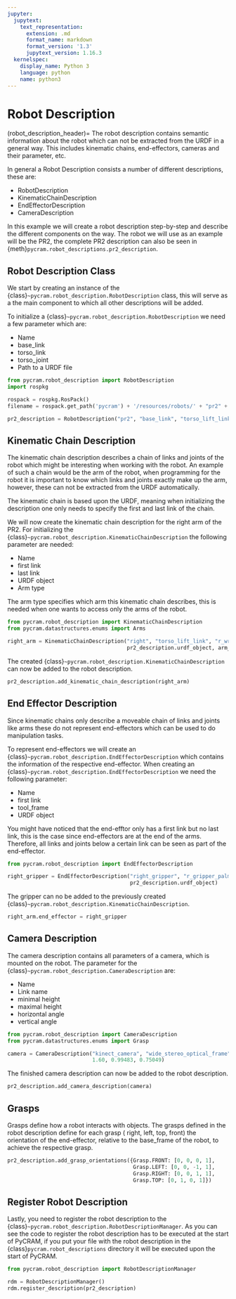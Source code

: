 ```yaml
---
jupyter:
  jupytext:
    text_representation:
      extension: .md
      format_name: markdown
      format_version: '1.3'
      jupytext_version: 1.16.3
  kernelspec:
    display_name: Python 3
    language: python
    name: python3
---
```


# Robot Description

(robot_description_header)=
The robot description contains semantic information about the robot which can not be extracted from the URDF in a
general way. This includes kinematic chains, end-effectors, cameras and their parameter, etc.

In general a Robot Description consists a number of different descriptions, these are:

* RobotDescription
* KinematicChainDescription
* EndEffectorDescription
* CameraDescription

In this example we will create a robot description step-by-step and describe the different components on the way. The
robot we will use as an example will be the PR2, the complete PR2 description can also be seen in
{meth}`pycram.robot_descriptions.pr2_description`.

## Robot Description Class

We start by creating an instance of the {class}`~pycram.robot_description.RobotDescription` class, this will serve as a
the main component to which all other descriptions will be added.

To initialize a {class}`~pycram.robot_description.RobotDescription` we need a few parameter which are:

* Name
* base_link
* torso_link
* torso_joint
* Path to a URDF file

```python
from pycram.robot_description import RobotDescription
import rospkg

rospack = rospkg.RosPack()
filename = rospack.get_path('pycram') + '/resources/robots/' + "pr2" + '.urdf'

pr2_description = RobotDescription("pr2", "base_link", "torso_lift_link", "torso_lift_joint", filename)
```

## Kinematic Chain Description

The kinematic chain description describes a chain of links and joints of the robot which might be interesting when
working with the robot. An example of such a chain would be the arm of the robot, when programming for the robot it is
important to know which links and joints exactly make up the arm, however, these can not be extracted from the URDF
automatically.

The kinematic chain is based upon the URDF, meaning when initializing the description one only needs to specify the
first and last link of the chain.

We will now create the kinematic chain description for the right arm of the PR2. For initializing
the {class}`~pycram.robot_description.KinematicChainDescription` the following parameter are needed:

* Name
* first link
* last link
* URDF object
* Arm type

The arm type specifies which arm this kinematic chain describes, this is needed when one wants to access only the arms
of the robot.

```python
from pycram.robot_description import KinematicChainDescription
from pycram.datastructures.enums import Arms

right_arm = KinematicChainDescription("right", "torso_lift_link", "r_wrist_roll_link",
                                      pr2_description.urdf_object, arm_type=Arms.RIGHT)
```

The created {class}`~pycram.robot_description.KinematicChainDescription` can now be added to the robot description.

```python
pr2_description.add_kinematic_chain_description(right_arm)
```

## End Effector Description

Since kinematic chains only describe a moveable chain of links and joints like arms these do not represent end-effectors
which can be used to do manipulation tasks.

To represent end-effectors we will create an {class}`~pycram.robot_description.EndEffectorDescription` which contains the information of the respective
end-effector. When creating an {class}`~pycram.robot_description.EndEffectorDescription` we need the following parameter:

* Name
* first link
* tool_frame
* URDF object

You might have noticed that the end-efftor only has a first link but no last link, this is the case since end-effectors
are at the end of the arms. Therefore, all links and joints below a certain link can be seen as part of the
end-effector.

```python
from pycram.robot_description import EndEffectorDescription

right_gripper = EndEffectorDescription("right_gripper", "r_gripper_palm_link", "r_gripper_tool_frame",
                                       pr2_description.urdf_object)
```

The gripper can no be added to the previously created {class}`~pycram.robot_description.KinematicChainDescription`.

```python
right_arm.end_effector = right_gripper
```

## Camera Description

The camera description contains all parameters of a camera, which is mounted on the robot. The parameter for
the {class}`~pycram.robot_description.CameraDescription` are:

* Name
* Link name
* minimal height
* maximal height
* horizontal angle
* vertical angle

```python
from pycram.robot_description import CameraDescription
from pycram.datastructures.enums import Grasp

camera = CameraDescription("kinect_camera", "wide_stereo_optical_frame", 1.27,
                           1.60, 0.99483, 0.75049)
```

The finished camera description can now be added to the robot description.

```python
pr2_description.add_camera_description(camera)
```

## Grasps

Grasps define how a robot interacts with objects. The grasps defined in the robot description define for each grasp (
right, left, top, front) the orientation of the end-effector, relative to the base_frame of the robot, to achieve the
respective grasp.

```python
pr2_description.add_grasp_orientations({Grasp.FRONT: [0, 0, 0, 1],
                                        Grasp.LEFT: [0, 0, -1, 1],
                                        Grasp.RIGHT: [0, 0, 1, 1],
                                        Grasp.TOP: [0, 1, 0, 1]})
```

## Register Robot Description

Lastly, you need to register the robot description to the {class}`~pycram.robot_description.RobotDescriptionManager`. As you can see the code to
register the robot description has to be executed at the start of PyCRAM, if you put your file with the robot
description in the {class}`pycram.robot_descriptions` directory it will be executed upon the start of PyCRAM.

```python
from pycram.robot_description import RobotDescriptionManager

rdm = RobotDescriptionManager()
rdm.register_description(pr2_description)
```
